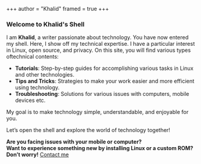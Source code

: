 +++
author = "Khalid"
framed = true
+++
### Welcome to Khalid's Shell

I am **Khalid**, a writer passionate about technology. You have now entered my shell. Here, I show off my technical expertise. I have a particular interest in Linux, open source, and privacy. On this site, you will find various types oftechnical contents:

- **Tutorials**: Step-by-step guides for accomplishing various tasks in Linux and other technologies.  
- **Tips and Tricks**: Strategies to make your work easier and more efficient using technology.  
- **Troubleshooting**: Solutions for various issues with computers, mobile devices etc.

My goal is to make technology simple, understandable, and enjoyable for you.  

Let’s open the shell and explore the world of technology together!  

**Are you facing issues with your mobile or computer?**  
**Want to experience something new by installing Linux or a custom ROM?**  
**Don’t worry!** [Contact me](khalidrafi.twzde@slmail.me)